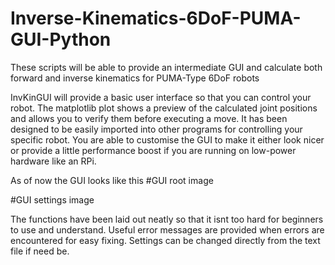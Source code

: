 # Inverse-Kinematics-6DoF-PUMA-GUI-Python

These scripts will be able to provide an intermediate GUI and calculate both forward and inverse kinematics for PUMA-Type 6DoF robots

InvKinGUI will provide a basic user interface so that you can control your robot.
The matplotlib plot shows a preview of the calculated joint positions and allows you to verify them before executing a move.
It has been designed to be easily imported into other programs for controlling your specific robot.
You are able to customise the GUI to make it either look nicer or provide a little performance boost if you are running on low-power hardware like an RPi.

As of now the GUI looks like this
#GUI root image

#GUI settings image

The functions have been laid out neatly so that it isnt too hard for beginners to use and understand.
Useful error messages are provided when errors are encountered for easy fixing.
Settings can be changed directly from the text file if need be.
